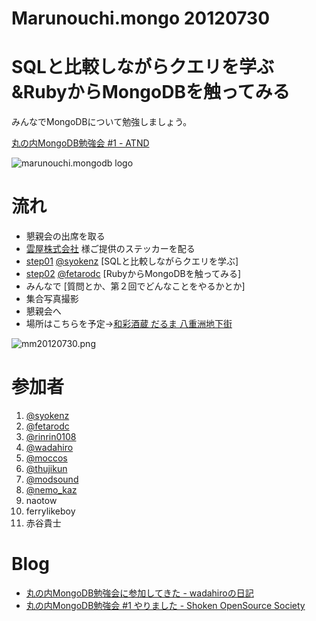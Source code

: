 Marunouchi.mongo 20120730
=================
# SQLと比較しながらクエリを学ぶ&RubyからMongoDBを触ってみる

みんなでMongoDBについて勉強しましょう。

[丸の内MongoDB勉強会 #1 - ATND](http://atnd.org/events/30595)

![marunouchi.mongodb logo](http://www.fedc.biz/~fujisaki/img/mongodb_logo.png)


# 流れ
* 懇親会の出席を取る
* [雲屋株式会社](http://kumoya.com/) 様ご提供のステッカーを配る
* [step01](https://github.com/syokenz/marunouchi-mongodb/tree/master/20120730/step01) [@syokenz](http://twitter.com/syokenz) [SQLと比較しながらクエリを学ぶ]
* [step02](https://github.com/syokenz/marunouchi-mongodb/tree/master/20120730/step02) [@fetarodc](http://twitter.com/fetarodc) [RubyからMongoDBを触ってみる]
* みんなで [質問とか、第２回でどんなことをやるかとか]
* 集合写真撮影
* 懇親会へ
 * 場所はこちらを予定→[和彩酒蔵 だるま 八重洲地下街](http://r.gnavi.co.jp/gadd900/)  

![mm20120730.png](http://syokenz.github.com/marunouchi-mongodb/images/mm20120730.png)

# 参加者
1. [@syokenz](http://twitter.com/syokenz)
1. [@fetarodc](http://twitter.com/fetarodc)
1. [@rinrin0108](http://twitter.com/rinrin0108)
1. [@wadahiro](http://twitter.com/wadahiro)
1. [@moccos](http://twitter.com/moccos)
1. [@thujikun](http://twitter.com/thujikun)
1. [@modsound](http://twitter.com/modsound)
1. [@nemo_kaz](http://twitter.com/nemo_kaz)
1. naotow
1. ferrylikeboy
1. 赤谷貴士


# Blog
* [丸の内MongoDB勉強会に参加してきた - wadahiroの日記](http://wadahiro.hatenablog.com/entry/2012/07/31/000356)
* [丸の内MongoDB勉強会 #1 やりました - Shoken OpenSource Society](http://shoken.hatenablog.com/entry/2012/07/31/154153)

